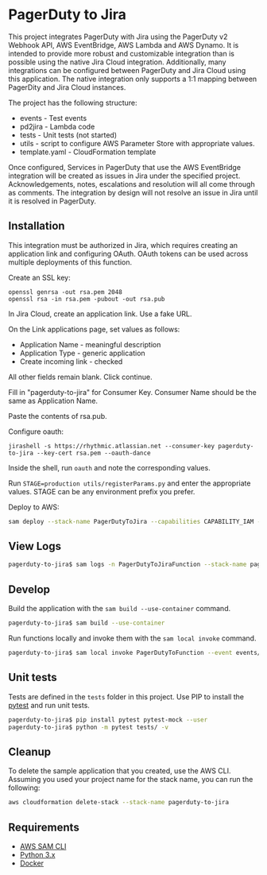 # PagerDuty to Jira

This project integrates PagerDuty with Jira using the PagerDuty v2 Webhook API, AWS EventBridge, AWS Lambda and AWS Dynamo. It is intended to provide more robust and customizable integration than is possible using the native Jira Cloud integration. Additionally, many integrations can be configured between PagerDuty and Jira Cloud using this application. The native integration only supports a 1:1 mapping between PagerDity and Jira Cloud instances.

The project has the following structure:
- events - Test events
- pd2jira - Lambda code
- tests - Unit tests (not started)
- utils - script to configure AWS Parameter Store with appropriate values.
- template.yaml - CloudFormation template

Once configured, Services in PagerDuty that use the AWS EventBridge integration will be created as issues in Jira under the specified project. Acknowledgements, notes, escalations and resolution will all come through as comments. The integration by design will not resolve an issue in Jira until it is resolved in PagerDuty.

## Installation

This integration must be authorized in Jira, which requires creating an application link and configuring OAuth. OAuth tokens can be used across multiple deployments of this function.

Create an SSL key:

```
openssl genrsa -out rsa.pem 2048
openssl rsa -in rsa.pem -pubout -out rsa.pub
```

In Jira Cloud, create an application link. Use a fake URL.

On the Link applications page, set values as follows:

* Application Name - meaningful description
* Application Type - generic application
* Create incoming link - checked

All other fields remain blank. Click continue.

Fill in "pagerduty-to-jira" for Consumer Key. Consumer Name should be the same as Application Name.

Paste the contents of rsa.pub.

Configure oauth:

```
jirashell -s https://rhythmic.atlassian.net --consumer-key pagerduty-to-jira --key-cert rsa.pem --oauth-dance
```

Inside the shell, run `oauth` and note the corresponding values.

Run `STAGE=production utils/registerParams.py` and enter the appropriate values. STAGE can be any environment prefix you prefer.

Deploy to AWS:

```bash
sam deploy --stack-name PagerDutyToJira --capabilities CAPABILITY_IAM --s3-bucket BUCKET_TO_HOLD_LAMBDAS
```

## View Logs

```bash
pagerduty-to-jira$ sam logs -n PagerDutyToJiraFunction --stack-name pagerduty-to-jira --tail
```

## Develop

Build the application with the `sam build --use-container` command.

```bash
pagerduty-to-jira$ sam build --use-container
```

Run functions locally and invoke them with the `sam local invoke` command.

```bash
pagerduty-to-jira$ sam local invoke PagerDutyToFunction --event events/event.json
```

## Unit tests

Tests are defined in the `tests` folder in this project. Use PIP to install the [pytest](https://docs.pytest.org/en/latest/) and run unit tests.

```bash
pagerduty-to-jira$ pip install pytest pytest-mock --user
pagerduty-to-jira$ python -m pytest tests/ -v
```

## Cleanup

To delete the sample application that you created, use the AWS CLI. Assuming you used your project name for the stack name, you can run the following:

```bash
aws cloudformation delete-stack --stack-name pagerduty-to-jira
```

## Requirements

* [AWS SAM CLI](https://docs.aws.amazon.com/serverless-application-model/latest/developerguide/serverless-sam-cli-install.html)
* [Python 3.x](https://www.python.org/downloads/)
* [Docker](https://hub.docker.com/search/?type=edition&offering=community)
